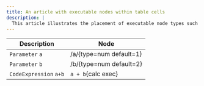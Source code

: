 ```yaml
---
title: An article with executable nodes within table cells
description: |
  This article illustrates the placement of executable node types such as `Parameter` and `CodeExpression` within table cells. It is mainly used for testing that these more deeply nodes are actually executed.
---
```


| Description            | Node                    |
| ---------------------- | ----------------------- |
| `Parameter` `a`        | /a/{type=num default=1} |
| `Parameter` `b`        | /b/{type=num default=2} |
| `CodeExpression` `a+b` | `a + b`{calc exec}      |
